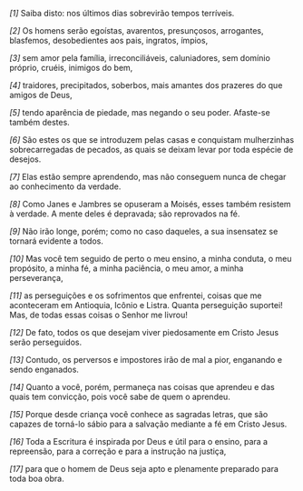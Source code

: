 *[1]* Saiba disto: nos últimos dias sobrevirão tempos terríveis.

*[2]* Os homens serão egoístas, avarentos, presunçosos, arrogantes, blasfemos, desobedientes aos pais, ingratos, ímpios,

*[3]* sem amor pela família, irreconciliáveis, caluniadores, sem domínio próprio, cruéis, inimigos do bem,

*[4]* traidores, precipitados, soberbos, mais amantes dos prazeres do que amigos de Deus,

*[5]* tendo aparência de piedade, mas negando o seu poder. Afaste-se também destes.

*[6]* São estes os que se introduzem pelas casas e conquistam mulherzinhas sobrecarregadas de pecados, as quais se deixam levar por toda espécie de desejos.

*[7]* Elas estão sempre aprendendo, mas não conseguem nunca de chegar ao conhecimento da verdade.

*[8]* Como Janes e Jambres se opuseram a Moisés, esses também resistem à verdade. A mente deles é depravada; são reprovados na fé.

*[9]* Não irão longe, porém; como no caso daqueles, a sua insensatez se tornará evidente a todos.

*[10]* Mas você tem seguido de perto o meu ensino, a minha conduta, o meu propósito, a minha fé, a minha paciência, o meu amor, a minha perseverança,

*[11]* as perseguições e os sofrimentos que enfrentei, coisas que me aconteceram em Antioquia, Icônio e Listra. Quanta perseguição suportei! Mas, de todas essas coisas o Senhor me livrou!

*[12]* De fato, todos os que desejam viver piedosamente em Cristo Jesus serão perseguidos.

*[13]* Contudo, os perversos e impostores irão de mal a pior, enganando e sendo enganados.

*[14]* Quanto a você, porém, permaneça nas coisas que aprendeu e das quais tem convicção, pois você sabe de quem o aprendeu.

*[15]* Porque desde criança você conhece as sagradas letras, que são capazes de torná-lo sábio para a salvação mediante a fé em Cristo Jesus.

*[16]* Toda a Escritura é inspirada por Deus e útil para o ensino, para a repreensão, para a correção e para a instrução na justiça,

*[17]* para que o homem de Deus seja apto e plenamente preparado para toda boa obra.

